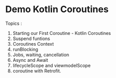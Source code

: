 # Demo Kotlin Coroutines

Topics : 

1. Starting our First Coroutine - Kotlin Coroutines
2. Suspend funtions
3. Coroutines Context
4. runBlocking
5. Jobs, waiting, cancellation 
6. Async and Await
7. lifecycleScope and viewmodelScope
8. coroutine with Retrofit. 
